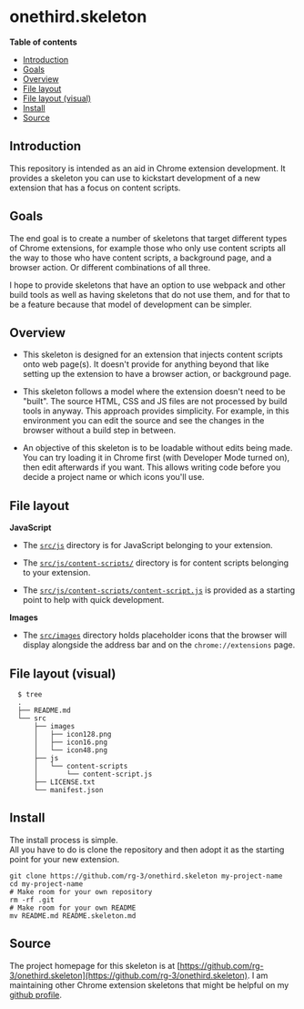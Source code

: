 # onethird.skeleton

**Table of contents**

* <a href='#introduction'>Introduction</a>
* <a href='#goals'>Goals</a>
* <a href='#overview'>Overview</a>
* <a href='#file-layout'>File layout</a>
* <a href='#file-layout-visual'>File layout (visual)</a>
* <a href='#install'>Install</a>
* <a href='#source'>Source</a>

## <a id='introduction'>Introduction</a>

This repository is intended as an aid in Chrome extension development.
It provides a skeleton you can use to kickstart development of a new
extension that has a focus on content scripts.

## <a id='goals'>Goals</a>

The end goal is to create a number of skeletons that target different types
of Chrome extensions, for example those who only use content scripts all the way
to those who have content scripts, a background page, and a browser action. Or
different combinations of all three.

I hope to provide skeletons that have an option to use webpack and other build
tools as well as having skeletons that do not use them, and for that to be a feature
because that model of development can be simpler.

## <a id='overview'>Overview</a>

* This skeleton is designed for an extension that injects content scripts
  onto web page(s). It doesn't provide for anything beyond that like setting
  up the extension to have a browser action, or background page.

* This skeleton follows a model where the extension doesn't need to be "built".
  The source HTML, CSS and JS files are not processed by build tools in anyway.
  This approach provides simplicity. For example, in this environment you can
  edit the source and see the changes in the browser without a build step in
  between.

* An objective of this skeleton is to be loadable without edits
  being made. You can try loading it in Chrome first (with Developer Mode turned on),
  then edit afterwards if you want. This allows writing code before you decide
  a project name or which icons you'll use.

## <a id='file-layout'> File layout </a>

**JavaScript**

* The [`src/js`](src/js) directory is for JavaScript belonging to your extension.

* The [`src/js/content-scripts/`](/src/content-scripts) directory is for content 
  scripts belonging to your extension.

* The [`src/js/content-scripts/content-script.js`](src/js/content-scripts/content-script.js) is
  provided as a starting point to help with quick development.

**Images**

* The [`src/images`](/src/images) directory holds placeholder icons that the browser will
  display alongside the address bar and on the `chrome://extensions` page.

## <a id='file-layout-visual'> File layout (visual) </a>

      $ tree
      .
      ├── README.md
      └── src
          ├── images
          │   ├── icon128.png
          │   ├── icon16.png
          │   └── icon48.png
          ├── js
          │   └── content-scripts
          │       └── content-script.js
          ├── LICENSE.txt
          └── manifest.json

## <a id='install'> Install </a>

The install process is simple.  
All you have to do is clone the repository and then adopt it as the starting point for your new extension.

    git clone https://github.com/rg-3/onethird.skeleton my-project-name
    cd my-project-name
    # Make room for your own repository
    rm -rf .git
    # Make room for your own README
    mv README.md README.skeleton.md

## <a id='source'>Source</a>

The project homepage for this skeleton is at [https://github.com/rg-3/onethird.skeleton](https://github.com/rg-3/onethird.skeleton).
I am maintaining other Chrome extension skeletons that might be helpful on my [github profile](https://github.com/rg-3).
